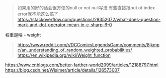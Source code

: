 >如果用的好的话会很方便的null or not null写法
>有些直接报out of index error就不能这么搞了
>https://stackoverflow.com/questions/28352072/what-does-question-mark-and-dot-operator-mean-in-c-sharp-6-0

权重是啥 - weight
>https://www.reddit.com/r/DCComicsLegendsGame/comments/8jkmpc/an_understanding_of_random_weighted_probabilities/
>https://en.wikipedia.org/wiki/Weight_function

https://www.cnblogs.com/better-farther-world2099/articles/12188797.html
https://blog.csdn.net/Wisimer/article/details/126573007
